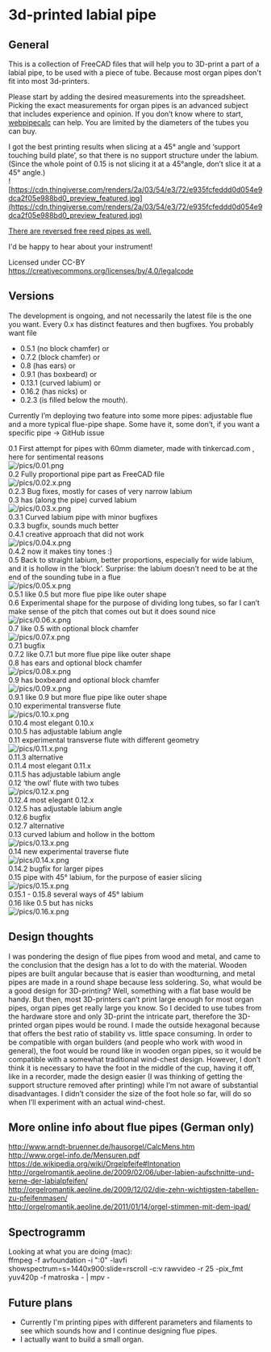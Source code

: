 # 3d-printed labial pipe

## General
This is a collection of FreeCAD files that will help you to 3D-print a part of a labial pipe, to be used with a piece of tube. Because most organ pipes don't fit into most 3d-printers.

Please start by adding the desired measurements into the spreadsheet. Picking the exact measurements for organ pipes is an advanced subject that includes experience and opinion. If you don’t know where to start, [webpipecalc](https://cuervo.phoenix.uberspace.de/webpipecalc/) can help. You are limited by the diameters of the tubes you can buy. 

I got the best printing results when slicing at a 45° angle and ‘support touching build plate’, so that there is no support structure under the labium. (Since the whole point of 0.15 is not slicing it at a 45°angle, don’t slice it at a 45° angle.)<br>
![https://cdn.thingiverse.com/renders/2a/03/54/e3/72/e935fcfeddd0d054e9dca2f05e988bd0_preview_featured.jpg](https://cdn.thingiverse.com/renders/2a/03/54/e3/72/e935fcfeddd0d054e9dca2f05e988bd0_preview_featured.jpg)

[There are reversed free reed pipes as well.](https://github.com/benjaminwand/3d-printed-reversed-free-reed-pipe)

I'd be happy to hear about your instrument!

Licensed under CC-BY <br>
https://creativecommons.org/licenses/by/4.0/legalcode

## Versions
The development is ongoing, and not necessarily the latest file is the one you want. Every 0.x has distinct features and then bugfixes. You probably want file 
* 0.5.1 (no block chamfer) or 
* 0.7.2 (block chamfer) or 
* 0.8 (has ears) or 
* 0.9.1 (has boxbeard) or 
* 0.13.1 (curved labium) or
* 0.16.2 (has nicks) or
* 0.2.3 (is filled below the mouth).

Currently I’m deploying two feature into some more pipes: adjustable flue and a more typical flue-pipe shape. Some have it, some don’t, if you want a specific pipe -> GitHub issue

0.1 First attempt for pipes with 60mm diameter, made with tinkercad.com , here for sentimental reasons <br>
![/pics/0.01.png](/pics/0.01.png)<br>
0.2 Fully proportional pipe part as FreeCAD file <br>
![/pics/0.02.x.png](/pics/0.02.x.png)<br>
0.2.3 Bug fixes, mostly for cases of very narrow labium <br>
0.3 has (along the pipe) curved labium <br>
![/pics/0.03.x.png](/pics/0.03.x.png)<br>
0.3.1 Curved labium pipe with minor bugfixes <br>
0.3.3 bugfix, sounds much better <br>
0.4.1 creative approach that did not work <br>
![/pics/0.04.x.png](/pics/0.04.x.png)<br>
0.4.2 now it makes tiny tones :) <br>
0.5 Back to straight labium, better proportions, especially for wide labium, and it is hollow in the ‘block’. Surprise: the labium doesn’t need to be at the end of the sounding tube in a flue <br>
![/pics/0.05.x.png](/pics/0.05.x.png)<br>
0.5.1 like 0.5 but more flue pipe like outer shape <br>
0.6 Experimental shape for the purpose of dividing long tubes, so far I can’t make sense of the pitch that comes out but it does sound nice <br>
![/pics/0.06.x.png](/pics/0.06.x.png)<br>
0.7 like 0.5 with optional block chamfer <br> 
![/pics/0.07.x.png](/pics/0.07.x.png)<br>
0.7.1 bugfix <br>
0.7.2 like 0.7.1 but more flue pipe like outer shape <br>
0.8 has ears and optional block chamfer <br> 
![/pics/0.08.x.png](/pics/0.08.x.png) <br>
0.9 has boxbeard  and optional block chamfer <br> 
![/pics/0.09.x.png](/pics/0.09.x.png)<br>
0.9.1 like 0.9 but more flue pipe like outer shape <br>
0.10 experimental transverse flute <br> 
![/pics/0.10.x.png](/pics/0.10.x.png) <br>
0.10.4 most elegant 0.10.x<br>
0.10.5 has adjustable labium angle <br>
0.11 experimental transverse flute with different geometry <br> 
![/pics/0.11.x.png](/pics/0.11.x.png)<br>
0.11.3 alternative <br>
0.11.4 most elegant 0.11.x <br>
0.11.5 has adjustable labium angle <br>
0.12 ‘the owl’ flute with two tubes <br> 
![/pics/0.12.x.png](/pics/0.12.x.png)<br>
0.12.4 most elegant 0.12.x <br>
0.12.5 has adjustable labium angle <br>
0.12.6 bugfix <br>
0.12.7 alternative <br>
0.13 curved labium and hollow in the bottom <br> 
![/pics/0.13.x.png](/pics/0.13.x.png) <br>
0.14 new experimental traverse flute <br> 
![/pics/0.14.x.png](/pics/0.14.x.png) <br>
0.14.2 bugfix for larger pipes <br>
0.15 pipe with 45° labium, for the purpose of easier slicing <br> 
![/pics/0.15.x.png](/pics/0.15.x.png) <br>
0.15.1 - 0.15.8 several ways of 45° labium <br>
0.16 like 0.5 but has nicks <br> 
![/pics/0.16.x.png](/pics/0.16.x.png) <br>

## Design thoughts
I was pondering the design of flue pipes from wood and metal, and came to the conclusion that the design has a lot to do with the material. Wooden pipes are built angular because that is easier than woodturning, and metal pipes are made in a round shape because less soldering. So, what would be a good design for 3D-printing? Well, something with a flat base would be handy. But then, most 3D-printers can’t print large enough for most organ pipes, organ pipes get really large you know. So I decided to use tubes from the hardware store and only 3D-print the intricate part, therefore the 3D-printed organ pipes would be round. I made the outside hexagonal because that offers the best ratio of stability vs. little space consuming.
In order to be compatible with organ builders (and people who work with wood in general), the foot would be round like in wooden organ pipes, so it would be compatible with a somewhat traditional wind-chest design. However, I don’t think it is necessary to have the foot in the middle of the cup, having it off, like in a recorder, made the design easier (I was thinking of getting the support structure removed after printing) while I’m not aware of substantial disadvantages.
I didn’t consider the size of the foot hole so far, will do so when I’ll experiment with an actual wind-chest.

## More online info about flue pipes (German only)
http://www.arndt-bruenner.de/hausorgel/CalcMens.htm <br>
http://www.orgel-info.de/Mensuren.pdf <br>
https://de.wikipedia.org/wiki/Orgelpfeife#Intonation <br>
http://orgelromantik.aeoline.de/2009/02/06/uber-labien-aufschnitte-und-kerne-der-labialpfeifen/ <br>
http://orgelromantik.aeoline.de/2009/12/02/die-zehn-wichtigsten-tabellen-zu-pfeifenmasen/ <br>
http://orgelromantik.aeoline.de/2011/01/14/orgel-stimmen-mit-dem-ipad/ <br>

## Spectrogramm
Looking at what you are doing (mac): <br>
ffmpeg -f avfoundation -i ":0" -lavfi showspectrum=s=1440x900:slide=rscroll -c:v rawvideo -r 25 -pix_fmt yuv420p -f matroska - | mpv -

## Future plans
* Currently I'm printing pipes with different parameters and filaments to see which sounds how and I continue designing flue pipes. 
* I actually want to build a small organ.